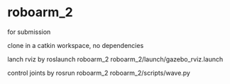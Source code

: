 # roboarm_2

for submission

clone in a catkin workspace, no dependencies

lanch rviz by roslaunch roboarm_2 roboarm_2/launch/gazebo_rviz.launch

control joints by rosrun roboarm_2 roboarm_2/scripts/wave.py
